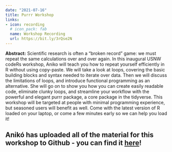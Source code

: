 ```yaml
---
date: "2021-07-16"
title: Purrr Workshop
links:
- icon: recording
  # icon_pack: fab
  name: Workshop Recording
  url: https://bit.ly/3rQse2N
---
```


<strong>Abstract:</strong> Scientific research is often a “broken record” game: we must repeat the same calculations over and over again. In this inaugural USNW codeRs workshop, Aniko will teach you how to repeat yourself efficiently in R without using copy-paste. We will take a look at loops, covering the basic building blocks and syntax needed to iterate over data. Then we will discuss the limitations of loops, and introduce functional programming as an alternative. She will go on to show you how you can create easily readable code, eliminate clunky loops, and streamline your workflow with the powerful and elegant purrr package, a core package in the tidyverse. This workshop will be targeted at people with minimal programming experience, but seasoned users will benefit as well. Come with the latest version of R loaded on your laptop, or come a few minutes early so we can help you load it!

## Anikó has uploaded all of the material for this workshop to Github - you can find it [here](https://github.com/UNSW-codeRs/loops-and-beyond)!